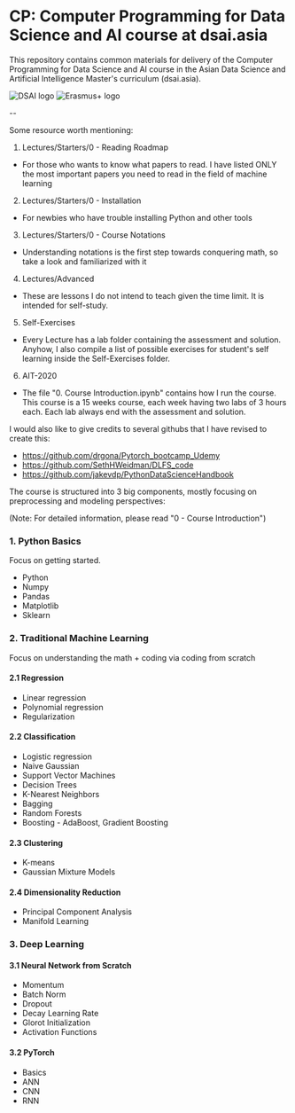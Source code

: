 # CP: Computer Programming for Data Science and AI course at dsai.asia

This repository contains common materials for delivery of the Computer Programming for Data Science and AI
course in the Asian Data Science and Artificial Intelligence Master's curriculum
(dsai.asia).

![DSAI logo](https://dsai.asia/static/dsai/images/logo.b85dbbfe021c.png)
![Erasmus+ logo](https://dsai.asia/static/dsai/images/logo-footer-eu.f5a0f510af80.png)

--

Some resource worth mentioning:

1. Lectures/Starters/0 - Reading Roadmap
  - For those who wants to know what papers to read.  I have listed ONLY the most important papers you need to read in the field of machine learning
2. Lectures/Starters/0 - Installation
  - For newbies who have trouble installing Python and other tools
3. Lectures/Starters/0 - Course Notations
  - Understanding notations is the first step towards conquering math, so take a look and familiarized with it
4. Lectures/Advanced
  - These are lessons I do not intend to teach given the time limit.  It is intended for self-study.
5. Self-Exercises
  - Every Lecture has a lab folder containing the assessment and solution.  Anyhow, I also compile a list of possible exercises for student's self learning inside the Self-Exercises folder.
6. AIT-2020
  - The file "0. Course Introduction.ipynb" contains how I run the course.  This course is a 15 weeks course, each week having two labs of 3 hours each.  Each lab always end with the assessment and solution.
  
I would also like to give credits to several githubs that I have revised to create this:

- https://github.com/drgona/Pytorch_bootcamp_Udemy
- https://github.com/SethHWeidman/DLFS_code
- https://github.com/jakevdp/PythonDataScienceHandbook

The course is structured into 3 big components, mostly focusing on preprocessing and modeling perspectives:

(Note: For detailed information, please read "0 - Course Introduction")

### 1. Python Basics
Focus on getting started.
  - Python
  - Numpy
  - Pandas
  - Matplotlib
  - Sklearn
  
### 2. Traditional Machine Learning
Focus on understanding the math + coding via coding from scratch

#### 2.1 Regression
  - Linear regression
  - Polynomial regression
  - Regularization
  
#### 2.2 Classification
  - Logistic regression
  - Naive Gaussian
  - Support Vector Machines
  - Decision Trees
  - K-Nearest Neighbors
  - Bagging
  - Random Forests
  - Boosting - AdaBoost, Gradient Boosting
  
#### 2.3 Clustering
  - K-means
  - Gaussian Mixture Models

#### 2.4 Dimensionality Reduction
  - Principal Component Analysis
  - Manifold Learning

### 3. Deep Learning

#### 3.1 Neural Network from Scratch
  - Momentum
  - Batch Norm
  - Dropout
  - Decay Learning Rate
  - Glorot Initialization
  - Activation Functions
  
#### 3.2 PyTorch
  - Basics
  - ANN
  - CNN
  - RNN


